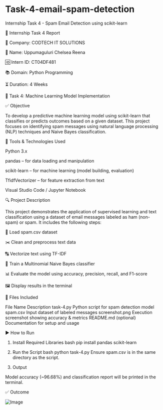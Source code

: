 # Task-4-email-spam-detection
Internship Task 4 - Spam Email Detection using scikit-learn

📝 Internship Task 4 Report

🏢 Company: CODTECH IT SOLUTIONS

👤 Name: Uppumaguluri Chelsea Reena

🆔 Intern ID: CT04DF481

📚 Domain: Python Programming

⏳ Duration: 4 Weeks

📌 Task 4: Machine Learning Model Implementation

✅ Objective

To develop a predictive machine learning model using scikit-learn that classifies or predicts outcomes based on a given dataset. This project focuses on identifying spam messages using natural language processing (NLP) techniques and Naive Bayes classification.

🧰 Tools & Technologies Used

Python 3.x

pandas – for data loading and manipulation

scikit-learn – for machine learning (model building, evaluation)

TfidfVectorizer – for feature extraction from text

Visual Studio Code / Jupyter Notebook

🔍 Project Description

This project demonstrates the application of supervised learning and text classification using a dataset of email messages labeled as ham (non-spam) or spam. It includes the following steps:

📂 Load spam.csv dataset

✂️ Clean and preprocess text data

🔠 Vectorize text using TF-IDF

🧠 Train a Multinomial Naive Bayes classifier

📊 Evaluate the model using accuracy, precision, recall, and F1-score

🖼️ Display results in the terminal

📁 Files Included

File Name	Description
task-4.py	Python script for spam detection model
spam.csv	Input dataset of labeled messages
screenshot.png	Execution screenshot showing accuracy & metrics
README.md (optional)	Documentation for setup and usage

▶ How to Run

1. Install Required Libraries
bash
pip install pandas scikit-learn

3. Run the Script 
bash
python task-4.py
Ensure spam.csv is in the same directory as the script.

4. Output
   
Model accuracy (~96.68%) and classification report will be printed in the terminal.

✅ Outcome

![Image](https://github.com/user-attachments/assets/03fc50d5-8be9-44df-be18-bb185e074a7c)
